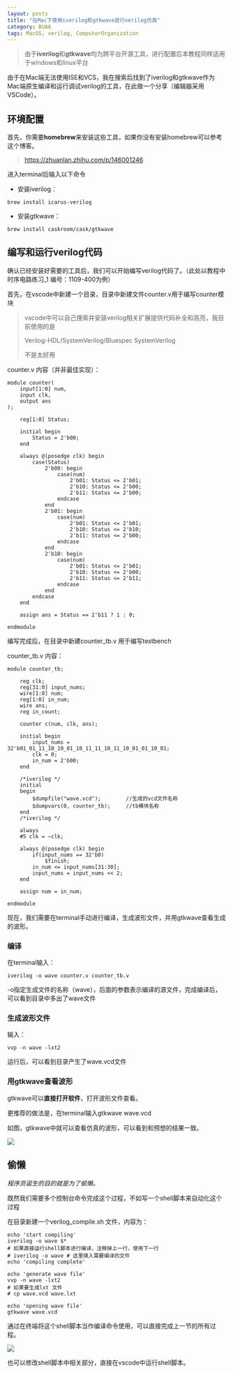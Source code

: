 ```yaml
---
layout: posts
title: "在Mac下使用iverilog和gtkwave进行verilog仿真"
category: BUAA
tags: MacOS, verilog, ComputerOrganization
---
```


> 由于**iverilog**和**gtkwave**均为跨平台开源工具，进行配置后本教程同样适用于windows和linux平台

由于在Mac端无法使用ISE和VCS，我在搜索后找到了iverilog和gtkwave作为Mac端原生编译和运行调试verilog的工具，在此做一个分享（编辑器采用VSCode）。

## 环境配置

首先，你需要**homebrew**来安装这些工具，如果你没有安装homebrew可以参考这个博客。

> https://zhuanlan.zhihu.com/p/146001246

进入terminal后输入以下命令

* 安装iverilog：

```
brew install icarus-verilog
```

* 安装gtkwave：

```
brew install caskroom/cask/gtkwave
```

## 编写和运行verilog代码

确认已经安装好需要的工具后，我们可以开始编写verilog代码了。（此处以教程中时序电路练习_1 编号：1109-400为例）

首先，在vscode中新建一个目录，目录中新建文件counter.v用于编写counter模块 

> vscode中可以自己搜索并安装verilog相关扩展提供代码补全和高亮，我目前使用的是
>
> Verilog-HDL/SystemVerilog/Bluespec SystemVerilog
>
> 不是太好用

counter.v 内容（并非最佳实现）：

```
module counter(
    input[1:0] num,
    input clk,
    output ans
);

    reg[1:0] Status;

    initial begin
        Status = 2'b00;
    end

    always @(posedge clk) begin
        case(Status)
            2'b00: begin
                case(num)
                    2'b01: Status <= 2'b01;
                    2'b10: Status <= 2'b00;
                    2'b11: Status <= 2'b00;
                endcase
            end
            2'b01: begin
                case(num)
                    2'b01: Status <= 2'b01;
                    2'b10: Status <= 2'b10;
                    2'b11: Status <= 2'b00;
                endcase
            end
            2'b10: begin
                case(num)
                    2'b01: Status <= 2'b01;
                    2'b10: Status <= 2'b00;
                    2'b11: Status <= 2'b11;
                endcase
            end
        endcase
    end

    assign ans = Status == 2'b11 ? 1 : 0;

endmodule
```

编写完成后，在目录中新建counter_tb.v 用于编写testbench

counter_tb.v 内容：

```
module counter_tb;

    reg clk;
    reg[31:0] input_nums;
    wire[1:0] num;
    reg[1:0] in_num;
    wire ans;
    reg in_count;

    counter c(num, clk, ans);
    
    initial begin
        input_nums = 32'b01_01_11_10_10_01_10_11_11_10_11_10_01_01_10_01;
        clk = 0;
        in_num = 2'b00;
    end

    /*iverilog */
    initial
    begin            
        $dumpfile("wave.vcd");        //生成的vcd文件名称
        $dumpvars(0, counter_tb);     //tb模块名称
    end
    /*iverilog */
    
    always 
    #5 clk = ~clk;

    always @(posedge clk) begin
        if(input_nums == 32'b0)
            $finish;
        in_num <= input_nums[31:30];
        input_nums = input_nums << 2;
    end

    assign num = in_num;
    
endmodule
```

现在，我们需要在terminal手动进行编译，生成波形文件，并用gtkwave查看生成的波形。

### 编译

在terminal输入：

```
iverilog -o wave counter.v counter_tb.v
```

-o指定生成文件的名称（wave），后面的参数表示编译的源文件，完成编译后，可以看到目录中多出了wave文件

### 生成波形文件

输入：

```
vvp -n wave -lxt2
```

运行后，可以看到目录产生了wave.vcd文件

### 用gtkwave查看波形

gtkwave可以**直接打开软件**，打开波形文件查看。

更推荐的做法是，在terminal输入gtkwave wave.vcd

如图，gtkwave中就可以查看仿真的波形，可以看到和预想的结果一致。

![](/Assets/gtkwave.png)

## 偷懒

*程序员诞生的目的就是为了偷懒。*

既然我们需要多个控制台命令完成这个过程，不如写一个shell脚本来自动化这个过程

在目录新建一个verilog_compile.sh 文件，内容为：

```
echo 'start compiling'
iverilog -o wave $*
# 如果直接运行shell脚本进行编译，注释掉上一行，使用下一行
# iverilog -o wave # 这里填入需要编译的文件
echo 'compiling complete'

echo 'generate wave file'
vvp -n wave -lxt2
# 如果要生成lxt 文件
# cp wave.vcd wave.lxt

echo 'opening wave file'
gtkwave wave.vcd
```

通过在终端将这个shell脚本当作编译命令使用，可以直接完成上一节的所有过程。

![](/Assets/shell_gtkwave.png)

也可以修改shell脚本中相关部分，直接在vscode中运行shell脚本。
